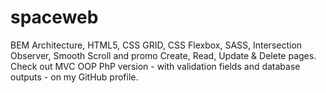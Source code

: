 # spaceweb
BEM Architecture, HTML5, CSS GRID, CSS Flexbox, SASS, Intersection Observer, Smooth Scroll and promo Create, Read, Update & Delete pages. 
Check out MVC OOP PhP version - with validation fields and database outputs - on my GitHub profile.
